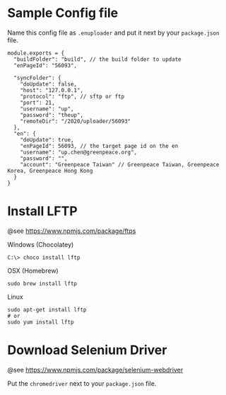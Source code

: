 

# Sample Config file

Name this config file as `.enuploader` and put it next by your `package.json` file.
```
module.exports = {
  "buildFolder": "build", // the build folder to update
  "enPageId": "56093",

  "syncFolder": {
    "doUpdate": false,
    "host": "127.0.0.1",
    "protocol": "ftp", // sftp or ftp
    "port": 21,
    "username": "up",
    "password": "theup",
    "remoteDir": "/2020/uploader/56093"
  },
  "en": {
    "doUpdate": true,
    "enPageId": 56093, // the target page id on the en
    "username": "up.chen@greenpeace.org",
    "password": "",
    "account": "Greenpeace Taiwan" // Greenpeace Taiwan, Greenpeace Korea, Greenpeace Hong Kong
  }
}
```

# Install LFTP
@see https://www.npmjs.com/package/ftps


Windows (Chocolatey)

```
C:\> choco install lftp
```

OSX (Homebrew)
```
sudo brew install lftp
```

Linux
```
sudo apt-get install lftp
# or
sudo yum install lftp
```

# Download Selenium Driver

@see https://www.npmjs.com/package/selenium-webdriver

Put the `chromedriver` next to your `package.json` file.